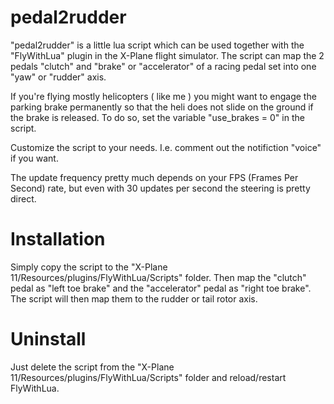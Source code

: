 # pedal2rudder

"pedal2rudder" is a little lua script which can be used together with the "FlyWithLua" plugin in the X-Plane flight simulator. The script can map the 2 pedals "clutch" and "brake" or "accelerator" of a racing pedal set into one "yaw" or "rudder" axis.

If you're flying mostly helicopters ( like me ) you might want to engage the parking brake permanently so that the heli does not slide on the ground if the brake is released. To do so, set the variable "use_brakes = 0" in the script.

Customize the script to your needs. I.e. comment out the notifiction "voice" if you want.

The update frequency pretty much depends on your FPS (Frames Per Second) rate, but even with 30 updates per second the steering is pretty direct.


# Installation

Simply copy the script to the "X-Plane 11/Resources/plugins/FlyWithLua/Scripts" folder. Then map the "clutch" pedal as "left toe brake" and the "accelerator" pedal as "right toe brake". The script will then map them to the rudder or tail rotor axis.


# Uninstall

Just delete the script from the "X-Plane 11/Resources/plugins/FlyWithLua/Scripts" folder and reload/restart FlyWithLua.



